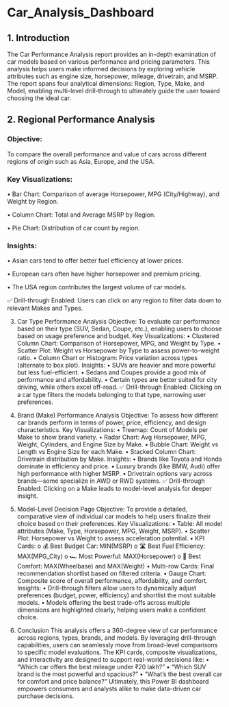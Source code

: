 # Car_Analysis_Dashboard

## 1. Introduction

The Car Performance Analysis report provides an in-depth examination of car models based on various performance and pricing parameters. This analysis helps users make informed decisions by exploring vehicle attributes such as engine size, horsepower, mileage, drivetrain, and MSRP. The report spans four analytical dimensions: Region, Type, Make, and Model, enabling multi-level drill-through to ultimately guide the user toward choosing the ideal car.

## 2. Regional Performance Analysis

### Objective:

To compare the overall performance and value of cars across different regions of origin such as Asia, Europe, and the USA.

### Key Visualizations:

•	Bar Chart: Comparison of average Horsepower, MPG (City/Highway), and Weight by Region.

•	Column Chart: Total and Average MSRP by Region.

•	Pie Chart: Distribution of car count by region.

### Insights:

•	Asian cars tend to offer better fuel efficiency at lower prices.

•	European cars often have higher horsepower and premium pricing.

•	The USA region contributes the largest volume of car models.

✅ Drill-through Enabled: Users can click on any region to filter data down to relevant Makes and Types.

3. Car Type Performance Analysis
Objective:
To evaluate car performance based on their type (SUV, Sedan, Coupe, etc.), enabling users to choose based on usage preference and budget.
Key Visualizations:
•	Clustered Column Chart: Comparison of Horsepower, MPG, and Weight by Type.
•	Scatter Plot: Weight vs Horsepower by Type to assess power-to-weight ratio.
•	Column Chart or Histogram: Price variation across types (alternate to box plot).
Insights:
•	SUVs are heavier and more powerful but less fuel-efficient.
•	Sedans and Coupes provide a good mix of performance and affordability.
•	Certain types are better suited for city driving, while others excel off-road.
✅ Drill-through Enabled: Clicking on a car type filters the models belonging to that type, narrowing user preferences.

4. Brand (Make) Performance Analysis
Objective:
To assess how different car brands perform in terms of power, price, efficiency, and design characteristics.
Key Visualizations:
•	Treemap: Count of Models per Make to show brand variety.
•	Radar Chart: Avg Horsepower, MPG, Weight, Cylinders, and Engine Size by Make.
•	Bubble Chart: Weight vs Length vs Engine Size for each Make.
•	Stacked Column Chart: Drivetrain distribution by Make.
Insights:
•	Brands like Toyota and Honda dominate in efficiency and price.
•	Luxury brands (like BMW, Audi) offer high performance with higher MSRP.
•	Drivetrain options vary across brands—some specialize in AWD or RWD systems.
✅ Drill-through Enabled: Clicking on a Make leads to model-level analysis for deeper insight.

5. Model-Level Decision Page
Objective:
To provide a detailed, comparative view of individual car models to help users finalize their choice based on their preferences.
Key Visualizations:
•	Table: All model attributes (Make, Type, Horsepower, MPG, Weight, MSRP).
•	Scatter Plot: Horsepower vs Weight to assess acceleration potential.
•	KPI Cards:
o	💰 Best Budget Car: MIN(MSRP)
o	🛣️ Best Fuel Efficiency: MAX(MPG_City)
o	🏎️ Most Powerful: MAX(Horsepower)
o	🚐 Best Comfort: MAX(Wheelbase) and MAX(Weight)
•	Multi-row Cards: Final recommendation shortlist based on filtered criteria.
•	Gauge Chart: Composite score of overall performance, affordability, and comfort.
Insights:
•	Drill-through filters allow users to dynamically adjust preferences (budget, power, efficiency) and shortlist the most suitable models.
•	Models offering the best trade-offs across multiple dimensions are highlighted clearly, helping users make a confident choice.

6. Conclusion
This analysis offers a 360-degree view of car performance across regions, types, brands, and models. By leveraging drill-through capabilities, users can seamlessly move from broad-level comparisons to specific model evaluations. The KPI cards, composite visualizations, and interactivity are designed to support real-world decisions like:
•	“Which car offers the best mileage under ₹20 lakh?”
•	“Which SUV brand is the most powerful and spacious?”
•	“What’s the best overall car for comfort and price balance?”
Ultimately, this Power BI dashboard empowers consumers and analysts alike to make data-driven car purchase decisions.

